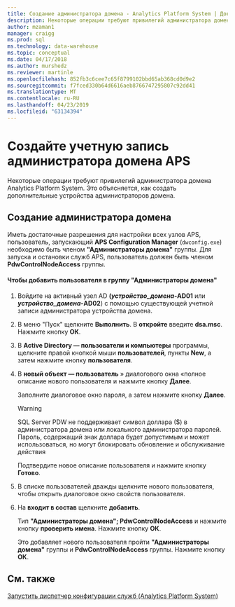 ```yaml
---
title: Создание администратора домена - Analytics Platform System | Документация Майкрософт
description: Некоторые операции требуют привилегий администратора домена Analytics Platform System. Это объясняется, как создать дополнительные устройства администраторов домена.
author: mzaman1
manager: craigg
ms.prod: sql
ms.technology: data-warehouse
ms.topic: conceptual
ms.date: 04/17/2018
ms.author: murshedz
ms.reviewer: martinle
ms.openlocfilehash: 852fb3c6cee7c65f8799102bbd65ab368cd0d9e2
ms.sourcegitcommit: f7fced330b64d6616aeb8766747295807c92dd41
ms.translationtype: MT
ms.contentlocale: ru-RU
ms.lasthandoff: 04/23/2019
ms.locfileid: "63134394"
---
```

# <a name="create-an-aps-domain-administrator"></a>Создайте учетную запись администратора домена APS
Некоторые операции требуют привилегий администратора домена Analytics Platform System. Это объясняется, как создать дополнительные устройства администраторов домена.  
  
## <a name="create-a-domain-administrator"></a>Создание администратора домена  
Иметь достаточные разрешения для настройки всех узлов APS, пользователь, запускающий **APS Configuration Manager** (`dwconfig.exe`) необходимо быть членом **"Администраторы домена"** группы. Для запуска и остановки служб APS, пользователь должен быть членом **PdwControlNodeAccess** группы.  
  
#### <a name="to-add-a-user-to-the-domain-admins-group"></a>Чтобы добавить пользователя в группу "Администраторы домена"  
  
1.  Войдите на активный узел AD **(_устройство\_домена_-AD01** или  **_устройство\_домена_-AD02**) с помощью существующей учетной записи администратора устройства домена.  
  
2.  В меню "Пуск" щелкните **Выполнить**. В **откройте** введите **dsa.msc**. Нажмите кнопку **ОК**.  
  
3.  В **Active Directory — пользователи и компьютеры** программы, щелкните правой кнопкой мыши **пользователей**, пункты **New**, а затем нажмите кнопку **пользователя**.  
  
4.  В **новый объект — пользователь** » диалогового окна «полное описание нового пользователя и нажмите кнопку **Далее**.  
  
    Заполните диалоговое окно пароля, а затем нажмите кнопку **Далее**.  
  
    > [!WARNING]  
    > SQL Server PDW не поддерживает символ доллара ($) в администратора домена или локального администратора паролей. Пароль, содержащий знак доллара будет допустимым и может использоваться, но могут блокировать обновление и обслуживание действия  
  
    Подтвердите новое описание пользователя и нажмите кнопку **Готово**.  
  
5.  В списке пользователей дважды щелкните нового пользователя, чтобы открыть диалоговое окно свойств пользователя.  
  
6.  На **входит в состав** щелкните **добавить**.  
  
    Тип **"Администраторы домена"; PdwControlNodeAccess** и нажмите кнопку **проверить имена**. Нажмите кнопку **ОК**.  
  
    Это добавляет нового пользователя пройти **"Администраторы домена"** группы и **PdwControlNodeAccess** группы. Нажмите кнопку **ОК**.  
  
## <a name="see-also"></a>См. также  
[Запустить диспетчер конфигурации служб &#40;Analytics Platform System&#41;](launch-the-configuration-manager.md)  
  
